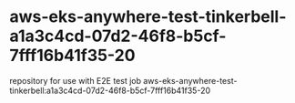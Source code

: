 # aws-eks-anywhere-test-tinkerbell-a1a3c4cd-07d2-46f8-b5cf-7fff16b41f35-20
repository for use with E2E test job aws-eks-anywhere-test-tinkerbell:a1a3c4cd-07d2-46f8-b5cf-7fff16b41f35-20
